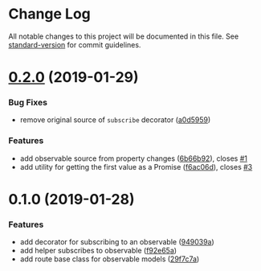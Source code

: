 # Change Log

All notable changes to this project will be documented in this file. See [standard-version](https://github.com/conventional-changelog/standard-version) for commit guidelines.

<a name="0.2.0"></a>

# [0.2.0](https://github.com/alexlafroscia/ember-rx/compare/v0.1.0...v0.2.0) (2019-01-29)

### Bug Fixes

- remove original source of `subscribe` decorator ([a0d5959](https://github.com/alexlafroscia/ember-rx/commit/a0d5959))

### Features

- add observable source from property changes ([6b66b92](https://github.com/alexlafroscia/ember-rx/commit/6b66b92)), closes [#1](https://github.com/alexlafroscia/ember-rx/issues/1)
- add utility for getting the first value as a Promise ([f6ac06d](https://github.com/alexlafroscia/ember-rx/commit/f6ac06d)), closes [#3](https://github.com/alexlafroscia/ember-rx/issues/3)

<a name="0.1.0"></a>

# 0.1.0 (2019-01-28)

### Features

- add decorator for subscribing to an observable ([949039a](https://github.com/alexlafroscia/ember-rx/commit/949039a))
- add helper subscribes to observable ([f92e65a](https://github.com/alexlafroscia/ember-rx/commit/f92e65a))
- add route base class for observable models ([29f7c7a](https://github.com/alexlafroscia/ember-rx/commit/29f7c7a))
